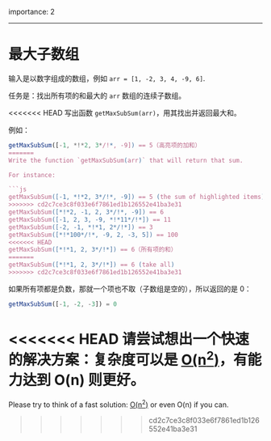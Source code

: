 importance: 2

---

# 最大子数组

输入是以数字组成的数组，例如 `arr = [1, -2, 3, 4, -9, 6]`.

任务是：找出所有项的和最大的 `arr` 数组的连续子数组。

<<<<<<< HEAD
写出函数 `getMaxSubSum(arr)`，用其找出并返回最大和。

例如：

```js
getMaxSubSum([-1, *!*2, 3*/!*, -9]) == 5（高亮项的加和）
=======
Write the function `getMaxSubSum(arr)` that will return that sum.

For instance:

```js
getMaxSubSum([-1, *!*2, 3*/!*, -9]) == 5 (the sum of highlighted items)
>>>>>>> cd2c7ce3c8f033e6f7861ed1b126552e41ba3e31
getMaxSubSum([*!*2, -1, 2, 3*/!*, -9]) == 6
getMaxSubSum([-1, 2, 3, -9, *!*11*/!*]) == 11
getMaxSubSum([-2, -1, *!*1, 2*/!*]) == 3
getMaxSubSum([*!*100*/!*, -9, 2, -3, 5]) == 100
<<<<<<< HEAD
getMaxSubSum([*!*1, 2, 3*/!*]) == 6（所有项的和）
=======
getMaxSubSum([*!*1, 2, 3*/!*]) == 6 (take all)
>>>>>>> cd2c7ce3c8f033e6f7861ed1b126552e41ba3e31
```

如果所有项都是负数，那就一个项也不取（子数组是空的），所以返回的是 0：

```js
getMaxSubSum([-1, -2, -3]) = 0
```

<<<<<<< HEAD
请尝试想出一个快速的解决方案：复杂度可以是 [O(n<sup>2</sup>)](https://en.wikipedia.org/wiki/Big_O_notation)，有能力达到 O(n) 则更好。
=======
Please try to think of a fast solution: [O(n<sup>2</sup>)](https://en.wikipedia.org/wiki/Big_O_notation) or even O(n) if you can.
>>>>>>> cd2c7ce3c8f033e6f7861ed1b126552e41ba3e31
